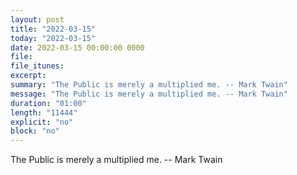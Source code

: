 ```yaml
---
layout: post
title: "2022-03-15"
today: "2022-03-15"
date: 2022-03-15 00:00:00 0000
file:
file_itunes:
excerpt:
summary: "The Public is merely a multiplied me. -- Mark Twain"
message: "The Public is merely a multiplied me. -- Mark Twain"
duration: "01:00"
length: "11444"
explicit: "no"
block: "no"
---
```

The Public is merely a multiplied me. -- Mark Twain

